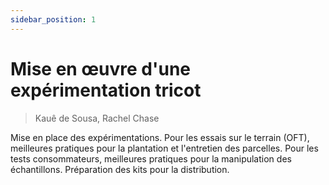 ```yaml
---
sidebar_position: 1
---
```


# Mise en œuvre d'une expérimentation tricot

> Kauê de Sousa, Rachel Chase

Mise en place des expérimentations. Pour les essais sur le terrain (OFT), meilleures pratiques pour la plantation et l'entretien des parcelles. Pour les tests consommateurs, meilleures pratiques pour la manipulation des échantillons. Préparation des kits pour la distribution.
